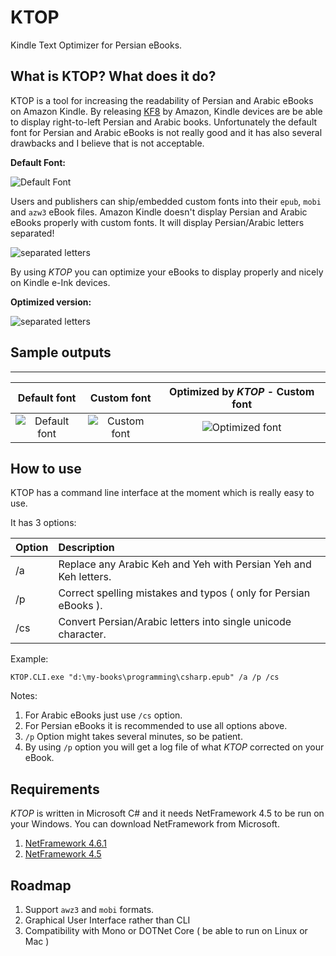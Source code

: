 # KTOP
Kindle Text Optimizer for Persian eBooks.

## What is KTOP? What does it do?

KTOP is a tool for increasing the readability of Persian and Arabic eBooks on Amazon Kindle. By releasing [KF8](https://www.amazon.com/gp/feature.html?docId=1000729511) by Amazon, Kindle devices are be able to display right-to-left Persian and Arabic books. Unfortunately the default font for Persian and Arabic eBooks is not really good and it has also several drawbacks and I believe that is not acceptable.

**Default Font:**


![Default Font](https://al1b.github.io/KTOP/kindle-default-font.jpg) 

Users and publishers can ship/embedded custom fonts into their `epub`, `mobi` and `azw3` eBook files. Amazon Kindle doesn't display Persian and Arabic eBooks properly with custom fonts. It will display Persian/Arabic letters separated!


![separated letters](https://al1b.github.io/KTOP/kindle-seperated-persian-text.jpg) 

By using *KTOP* you can optimize your eBooks to display properly and nicely on Kindle e-Ink devices.

**Optimized version:**

![separated letters](https://al1b.github.io/KTOP/kindle-persian-text-optmized.jpg) 


## Sample outputs
------
| Default font        | Custom font           | Optimized by ***KTOP*** - Custom font  |
| :-------------: |:-------------:| :-----:|
|![Default font](https://al1b.github.io/KTOP/02-default-font.jpg)|![Custom font](https://al1b.github.io/KTOP/03-custom-font.jpg)|![Optimized font](https://al1b.github.io/KTOP/01-optimized.jpg)|


## How to use

KTOP has a command line interface at the moment which is really easy to use.

It has 3 options:

| Option       | Description          |
| :------------- |:-------------|
|/a|Replace any Arabic Keh and Yeh with Persian Yeh and Keh letters.|
|/p|Correct spelling mistakes and typos ( only for Persian eBooks ).|
|/cs|Convert Persian/Arabic letters into single unicode character.|

Example:

```
KTOP.CLI.exe "d:\my-books\programming\csharp.epub" /a /p /cs
```


Notes:

1. For Arabic eBooks just use `/cs` option.
2. For Persian eBooks it is recommended to use all options above.
3. `/p` Option might takes several minutes, so be patient.
4. By using `/p` option you will get a log file of what *KTOP* corrected on your eBook.

## Requirements

*KTOP* is written in Microsoft C# and it needs NetFramework 4.5 to be run on your Windows. You can download NetFramework from Microsoft.

1. [NetFramework 4.6.1](https://www.microsoft.com/en-us/download/details.aspx?id=49982)
2. [NetFramework 4.5](https://www.microsoft.com/en-us/download/details.aspx?id=42642)


## Roadmap


1. Support `awz3` and `mobi` formats.
2. Graphical User Interface rather than CLI
3. Compatibility with Mono or DOTNet Core ( be able to run on Linux or Mac )


